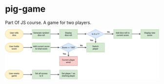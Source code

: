 # pig-game
Part Of JS course. A game for two players.

![alt text](https://github.com/AntoanStefanov/pig-game/blob/main/app/PNGs/pig-game-flowchart.png?raw=true)
